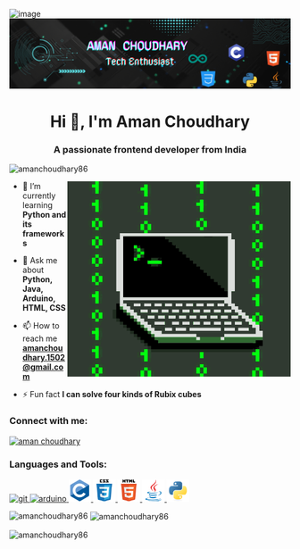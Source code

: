 ![image](https://github.com/user-attachments/assets/a145bf66-a969-4fda-b5fd-8eab8a5b85ef)![logo](https://github.com/amanchoudhary86/amanchoudhary86/blob/main/Banner.png?raw=true)

<h1 align="center">Hi 👋, I'm Aman Choudhary</h1>
<h3 align="center">A passionate frontend developer from India</h3>
<p align="left"> <img src="https://komarev.com/ghpvc/?username=amanchoudhary86&label=Profile%20views&color=0e75b6&style=flat" alt="amanchoudhary86" /> </p>

<img align="right" alt="Coding" width="400" height="350" src="https://github.com/amanchoudhary86/amanchoudhary86/blob/main/gif1.gif?raw=true">


- 🌱 I’m currently learning **Python and its frameworks**

- 💬 Ask me about **Python, Java, Arduino, HTML, CSS**

- 📫 How to reach me **amanchoudhary.1502@gmail.com**

- ⚡ Fun fact **I can solve four kinds of Rubix cubes**

<h3 align="left">Connect with me:</h3>
<p align="left">
<a href="https://linkedin.com/in/aman choudhary" target="blank"><img align="center" src="https://raw.githubusercontent.com/rahuldkjain/github-profile-readme-generator/master/src/images/icons/Social/linked-in-alt.svg" alt="aman choudhary" height="30" width="40" /></a>
</p>

<h3 align="left">Languages and Tools:</h3>
<p align="left"> <a href="https://www.arduino.cc/" target="_blank" rel="noreferrer"> <img src="https://img.icons8.com/color/48/000000/git.png" alt="git" width="40" height="40"/> <img src="https://cdn.worldvectorlogo.com/logos/arduino-1.svg" alt="arduino" width="40" height="40"/> </a> <a href="https://www.cprogramming.com/" target="_blank" rel="noreferrer"> <img src="https://raw.githubusercontent.com/devicons/devicon/master/icons/c/c-original.svg" alt="c" width="40" height="40"/> </a> <a href="https://www.w3schools.com/css/" target="_blank" rel="noreferrer"> <img src="https://raw.githubusercontent.com/devicons/devicon/master/icons/css3/css3-original-wordmark.svg" alt="css3" width="40" height="40"/> </a> <a href="https://www.w3.org/html/" target="_blank" rel="noreferrer"> <img src="https://raw.githubusercontent.com/devicons/devicon/master/icons/html5/html5-original-wordmark.svg" alt="html5" width="40" height="40"/> </a> <a href="https://www.java.com" target="_blank" rel="noreferrer"> <img src="https://raw.githubusercontent.com/devicons/devicon/master/icons/java/java-original.svg" alt="java" width="40" height="40"/> </a> <a href="https://www.python.org" target="_blank" rel="noreferrer"> <img src="https://raw.githubusercontent.com/devicons/devicon/master/icons/python/python-original.svg" alt="python" width="40" height="40"/> </a> </p>

<p><img align="left" src="https://github-readme-stats.vercel.app/api/top-langs?username=amanchoudhary86&show_icons=true&locale=en&layout=compact" alt="amanchoudhary86" /></p>

<p>&nbsp;<img align="center" src="https://github-readme-stats.vercel.app/api?username=amanchoudhary86&show_icons=true&locale=en" alt="amanchoudhary86" /></p>

<p><img align="center" src="https://github-readme-streak-stats.herokuapp.com/?user=amanchoudhary86&" alt="amanchoudhary86" /></p>
